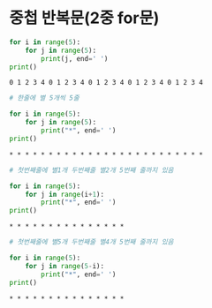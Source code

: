 # 중첩 반복문(2중 for문)


```python
for i in range(5):
    for j in range(5):
        print(j, end=' ')
print()
```

    0 1 2 3 4 0 1 2 3 4 0 1 2 3 4 0 1 2 3 4 0 1 2 3 4 
    


```python
# 한줄에 별 5개씩 5줄
```


```python
for i in range(5):
    for j in range(5):
        print("*", end=' ')
print()
```

    * * * * * * * * * * * * * * * * * * * * * * * * * 
    


```python
# 첫번째줄에 별1개 두번째줄 별2개 5번째 줄까지 있음
```


```python
for i in range(5):
    for j in range(i+1):
        print("*", end=' ')
print()
```

    * * * * * * * * * * * * * * * 
    


```python
# 첫번째줄에 별5개 두번째줄 별4개 5번째 줄까지 있음
```


```python
for i in range(5):
    for j in range(5-i):
        print("*", end=' ')
print()
```

    * * * * * * * * * * * * * * * 
    
